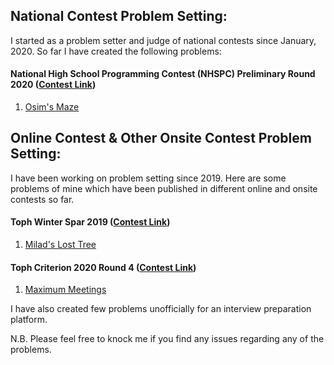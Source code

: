 ## National Contest Problem Setting:
I started as a problem setter and judge of national contests since January, 2020. So far I have created the following problems:

#### National High School Programming Contest (NHSPC) Preliminary Round 2020 ([Contest Link](https://toph.co/c/nhspc2020-preliminary))
1. [Osim's Maze](https://toph.co/p/osim-s-maze)

## Online Contest & Other Onsite Contest Problem Setting:
I have been working on problem setting since 2019. Here are some problems of mine which have been published in different online and onsite contests so far.

#### Toph Winter Spar 2019 ([Contest Link](https://toph.co/c/tough-winter-spar-2019))
1. [Milad's Lost Tree](https://toph.co/p/milad-s-lost-tree)

#### Toph Criterion 2020 Round 4 ([Contest Link](https://toph.co/c/criterion-2020-round-4))
1. [Maximum Meetings](https://toph.co/p/maximum-meetings)

I have also created few problems unofficially for an interview preparation platform.

N.B. Please feel free to knock me if you find any issues regarding any of the problems.
